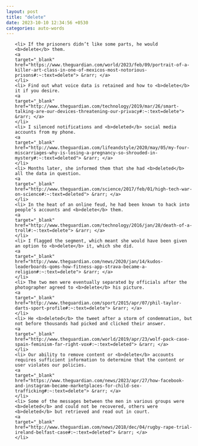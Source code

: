 ```yaml
---
layout: post
title: "delete"
date: 2023-10-10 12:34:56 +0530
categories: auto-words
---
```

<ol>

    <li> If the prisoners didn’t like some parts, he would <b>delete</b> them.
    <a 
    target="_blank" 
    href="https://www.theguardian.com/world/2023/feb/09/portrait-of-a-killer-art-class-in-one-of-mexicos-most-notorious-prisons#:~:text=delete"> &rarr; </a>
    </li>
    <li> Find out what voice data is retained and how to <b>delete</b> it if you desire.
    <a 
    target="_blank" 
    href="http://www.theguardian.com/technology/2019/mar/26/smart-talking-are-our-devices-threatening-our-privacy#:~:text=delete"> &rarr; </a>
    </li>
    <li> I silenced notifications and <b>deleted</b> social media accounts from my phone.
    <a 
    target="_blank" 
    href="http://www.theguardian.com/lifeandstyle/2020/may/05/my-four-miscarriages-why-is-losing-a-pregnancy-so-shrouded-in-mystery#:~:text=deleted"> &rarr; </a>
    </li>
    <li> Months later, she informed them that she had <b>deleted</b> all the data in question.
    <a 
    target="_blank" 
    href="http://www.theguardian.com/science/2017/feb/01/high-tech-war-on-science#:~:text=deleted"> &rarr; </a>
    </li>
    <li> In the heat of an online feud, he had been known to hack into people’s accounts and <b>delete</b> them.
    <a 
    target="_blank" 
    href="http://www.theguardian.com/technology/2016/jan/28/death-of-a-troll#:~:text=delete"> &rarr; </a>
    </li>
    <li> I flagged the segment, which meant she would have been given an option to <b>delete</b> it, which she did.
    <a 
    target="_blank" 
    href="http://www.theguardian.com/news/2020/jan/14/kudos-leaderboards-qoms-how-fitness-app-strava-became-a-religion#:~:text=delete"> &rarr; </a>
    </li>
    <li> The two men were eventually separated by officials after the photographer agreed to <b>delete</b> his picture.
    <a 
    target="_blank" 
    href="http://www.theguardian.com/sport/2015/apr/07/phil-taylor-darts-sport-profile#:~:text=delete"> &rarr; </a>
    </li>
    <li> He <b>deleted</b> the tweet after a storm of condemnation, but not before thousands had picked and clicked their answer.
    <a 
    target="_blank" 
    href="http://www.theguardian.com/world/2019/apr/23/wolf-pack-case-spain-feminism-far-right-vox#:~:text=deleted"> &rarr; </a>
    </li>
    <li> Our ability to remove content or <b>delete</b> accounts requires sufficient information to determine that the content or user violates our policies.
    <a 
    target="_blank" 
    href="https://www.theguardian.com/news/2023/apr/27/how-facebook-and-instagram-became-marketplaces-for-child-sex-trafficking#:~:text=delete"> &rarr; </a>
    </li>
    <li> Some of the messages between the men in various groups were <b>deleted</b> and could not be recovered, others were <b>deleted</b> but retrieved and read out in court.
    <a 
    target="_blank" 
    href="http://www.theguardian.com/news/2018/dec/04/rugby-rape-trial-ireland-belfast-case#:~:text=deleted"> &rarr; </a>
    </li>